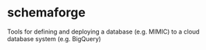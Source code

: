 # schemaforge
Tools for defining and deploying a database (e.g. MIMIC) to a cloud database system (e.g. BigQuery)
